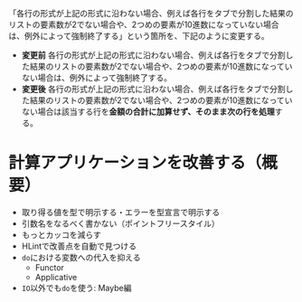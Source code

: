 「各行の形式が上記の形式に沿わない場合、例えば各行をタブで分割した結果のリストの要素数が2でない場合や、2つめの要素が10進数になっていない場合は、例外によって強制終了する」という箇所を、下記のように変更する。

- **変更前** 各行の形式が上記の形式に沿わない場合、例えば各行をタブで分割した結果のリストの要素数が2でない場合や、2つめの要素が10進数になっていない場合は、例外によって強制終了する。
- **変更後** 各行の形式が上記の形式に沿わない場合、例えば各行をタブで分割した結果のリストの要素数が2でない場合や、2つめの要素が10進数になっていない場合は該当する行を**金額の合計に加算せず、そのまま次の行を処理**する。

# 計算アプリケーションを改善する（概要）

- 取り得る値を型で明示する・エラーを型宣言で明示する
- 引数名をなるべく書かない（ポイントフリースタイル）
- もっとカッコを減らす
- HLintで改善点を自動で見つける
- `do`における変数への代入を抑える
    - Functor
    - Applicative
- `IO`以外でも`do`を使う: Maybe編
